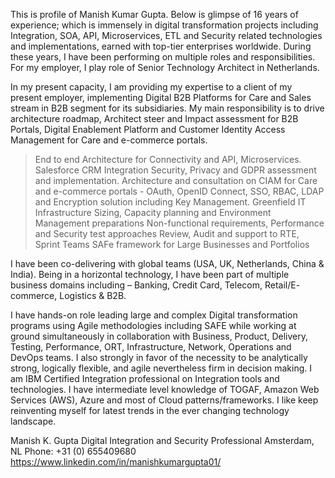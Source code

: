 <meta name="google-site-verification" content="Z26zWMGxpVTs9MgrQ8c9jNcYDskKP0a2sIUi8RxN628" />

This is profile of Manish Kumar Gupta. Below is glimpse of 16 years of experience; which
is immensely in digital transformation projects including Integration, SOA, API, Microservices, ETL and Security
related technologies and implementations, earned with top-tier enterprises worldwide. During these years, I have
been performing on multiple roles and responsibilities. For my employer, I play role of Senior Technology
Architect in Netherlands.

In my present capacity, I am providing my expertise to a client of my present employer, implementing Digital
B2B Platforms for Care and Sales stream in B2B segment for its subsidiaries. My main responsibility is to drive
architecture roadmap, Architect steer and Impact assessment for B2B Portals, Digital Enablement Platform and
Customer Identity Access Management for Care and e-commerce portals.

>End to end Architecture for Connectivity and API, Microservices.
>Salesforce CRM Integration
>Security, Privacy and GDPR assessment and implementation.
>Architecture and consultation on CIAM for Care and e-commerce portals - OAuth, OpenID Connect, SSO, RBAC, LDAP and Encryption
solution including Key Management.
>Greenfield IT Infrastructure Sizing, Capacity planning and Environment Management preparations
>Non-functional requirements, Performance and Security test approaches
>Review, Audit and support to RTE, Sprint Teams
>SAFe framework for Large Businesses and Portfolios

I have been co-delivering with global teams (USA, UK, Netherlands, China & India). Being in a horizontal
technology, I have been part of multiple business domains including – Banking, Credit Card, Telecom, Retail/E-
commerce, Logistics & B2B.

I have hands-on role leading large and complex Digital transformation programs using Agile methodologies
including SAFE while working at ground simultaneously in collaboration with Business, Product, Delivery,
Testing, Performance, ORT, Infrastructure, Network, Operations and DevOps teams. I also strongly in favor of
the necessity to be analytically strong, logically flexible, and agile nevertheless firm in decision making.
I am IBM Certified Integration professional on Integration tools and technologies. I have intermediate level
knowledge of TOGAF, Amazon Web Services (AWS), Azure and most of Cloud patterns/frameworks. I like keep
reinventing myself for latest trends in the ever changing technology landscape.

Manish K. Gupta
Digital Integration and Security Professional
Amsterdam, NL
Phone: +31 (0) 655409680
https://www.linkedin.com/in/manishkumargupta01/
